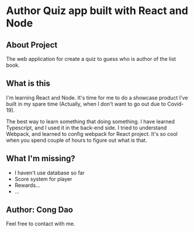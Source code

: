 # Author Quiz app built with React and Node

## About Project
The web application for create a quiz to guess who is author of the list book.

## What is this
I'm learning React and Node. It's time for me to do a showcase product I've built in my spare time (Actually, when I don't want to go out due to Covid-19).

The best way to learn something that doing something. I have learned Typescript, and I used it in the back-end side. I tried to understand Webpack, and learned to config webpack for React project. It's so cool when you spend couple of hours to figure out what is that.

## What I'm missing?
- I haven't use database so far
- Score system for player
- Rewards...
- ...

## Author: Cong Dao
Feel free to contact with me.
